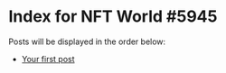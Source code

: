 # Index for NFT World #5945
Posts will be displayed in the order below:

- [Your first post](./001-first.md)

